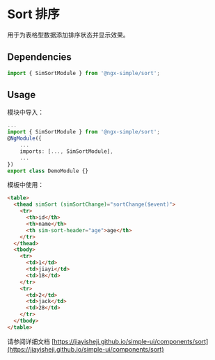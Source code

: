 # Sort 排序

用于为表格型数据添加排序状态并显示效果。

## Dependencies

```ts
import { SimSortModule } from '@ngx-simple/sort';
```

## Usage

模块中导入：

```ts
...
import { SimSortModule } from '@ngx-simple/sort';
@NgModule({
    ...
    imports: [..., SimSortModule],
    ...
})
export class DemoModule {}
```

模板中使用：

```html
<table>
  <thead simSort (simSortChange)="sortChange($event)">
    <tr>
      <th>id</th>
      <th>name</th>
      <th sim-sort-header="age">age</th>
    </tr>
  </thead>
  <tbody>
    <tr>
      <td>1</td>
      <td>jiayi</td>
      <td>18</td>
    </tr>
    <tr>
      <td>2</td>
      <td>jack</td>
      <td>28</td>
    </tr>
  </tbody>
</table>
```

请参阅详细文档 [https://jiayisheji.github.io/simple-ui/components/sort](https://jiayisheji.github.io/simple-ui/components/sort)
